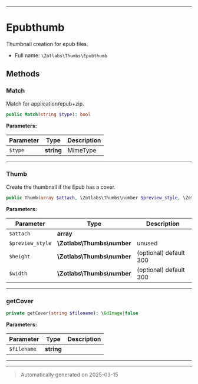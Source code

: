 ***

# Epubthumb

Thumbnail creation for epub files.



* Full name: `\Zotlabs\Thumbs\Epubthumb`




## Methods


### Match

Match for application/epub+zip.

```php
public Match(string $type): bool
```








**Parameters:**

| Parameter | Type | Description |
|-----------|------|-------------|
| `$type` | **string** | MimeType |





***

### Thumb

Create the thumbnail if the Epub has a cover.

```php
public Thumb(array $attach, \Zotlabs\Thumbs\number $preview_style, \Zotlabs\Thumbs\number $height = 300, \Zotlabs\Thumbs\number $width = 300): mixed
```








**Parameters:**

| Parameter | Type | Description |
|-----------|------|-------------|
| `$attach` | **array** |  |
| `$preview_style` | **\Zotlabs\Thumbs\number** | unused |
| `$height` | **\Zotlabs\Thumbs\number** | (optional) default 300 |
| `$width` | **\Zotlabs\Thumbs\number** | (optional) default 300 |





***

### getCover



```php
private getCover(string $filename): \GdImage|false
```








**Parameters:**

| Parameter | Type | Description |
|-----------|------|-------------|
| `$filename` | **string** |  |





***


***
> Automatically generated on 2025-03-15
